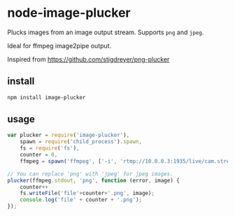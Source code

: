 node-image-plucker
==================

Plucks images from an image output stream. Supports `png` and `jpeg`.

Ideal for ffmpeg image2pipe output.

Inspired from https://github.com/stigdreyer/png-plucker

install
-------

```bash
npm install image-plucker
```

usage
-----
```javascript
var plucker = require('image-plucker'),
    spawn = require('child_process').spawn,
    fs = require('fs'),
    counter = 0,
    ffmpeg = spawn('ffmpeg', ['-i', 'rtmp://10.0.0.3:1935/live/cam.stream_360p', '-vcodec', 'png', '-f', 'image2pipe', '-']);

// You can replace 'png' with 'jpeg' for jpeg images.
plucker(ffmpeg.stdout, 'png', function (error, image) {
    counter++
    fs.writeFile('file'+counter+'.png', image);
    console.log('file' + counter + '.png');
});
```
